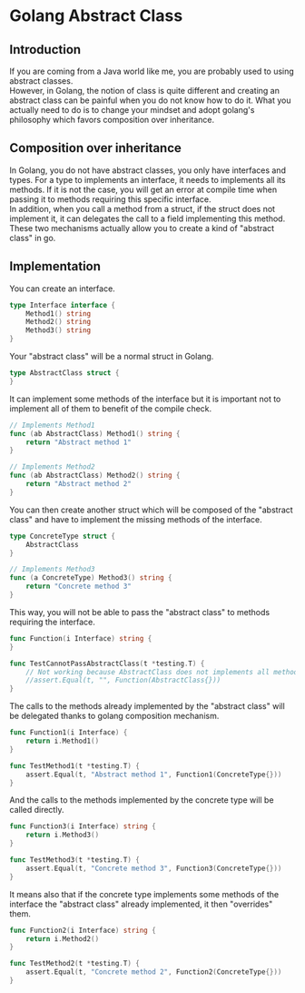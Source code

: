 # Golang Abstract Class

## Introduction
If you are coming from a Java world like me, you are probably used to using abstract classes. <br/>
However, in Golang, the notion of class is quite different and creating an abstract class can be painful when you do not know how to do it.
What you actually need to do is to change your mindset and adopt golang's philosophy which favors composition over inheritance.

## Composition over inheritance
In Golang, you do not have abstract classes, you only have interfaces and types.
For a type to implements an interface, it needs to implements all its methods.
If it is not the case, you will get an error at compile time when passing it to methods requiring this specific interface.<br/>
In addition, when you call a method from a struct, if the struct does not implement it, it can delegates the call to a field implementing this method.<br/>
These two mechanisms actually allow you to create a kind of "abstract class" in go.

## Implementation
You can create an interface.
```go
type Interface interface {
	Method1() string
	Method2() string
	Method3() string
}
```
Your "abstract class" will be a normal struct in Golang.
```go
type AbstractClass struct {
}
```
It can implement some methods of the interface but it is important not to implement all of them to benefit of the compile check.
```go
// Implements Method1
func (ab AbstractClass) Method1() string {
	return "Abstract method 1"
}

// Implements Method2
func (ab AbstractClass) Method2() string {
	return "Abstract method 2"
}
```
You can then create another struct which will be composed of the "abstract class" and have to implement the missing methods of the interface.
```go
type ConcreteType struct {
	AbstractClass
}

// Implements Method3
func (a ConcreteType) Method3() string {
	return "Concrete method 3"
}
```
This way, you will not be able to pass the "abstract class" to methods requiring the interface.
```go
func Function(i Interface) string {
}

func TestCannotPassAbstractClass(t *testing.T) {
	// Not working because AbstractClass does not implements all methods of Interface
	//assert.Equal(t, "", Function(AbstractClass{}))
}
```
The calls to the methods already implemented by the "abstract class" will be delegated thanks to golang composition mechanism.
```go
func Function1(i Interface) {
	return i.Method1()
}

func TestMethod1(t *testing.T) {
	assert.Equal(t, "Abstract method 1", Function1(ConcreteType{}))
}
```
And the calls to the methods implemented by the concrete type will be called directly.
```go
func Function3(i Interface) string {
	return i.Method3()
}

func TestMethod3(t *testing.T) {
	assert.Equal(t, "Concrete method 3", Function3(ConcreteType{}))
}
```
It means also that if the concrete type implements some methods of the interface the "abstract class" already implemented, it then "overrides" them.
```go
func Function2(i Interface) string {
	return i.Method2()
}

func TestMethod2(t *testing.T) {
	assert.Equal(t, "Concrete method 2", Function2(ConcreteType{}))
}
```